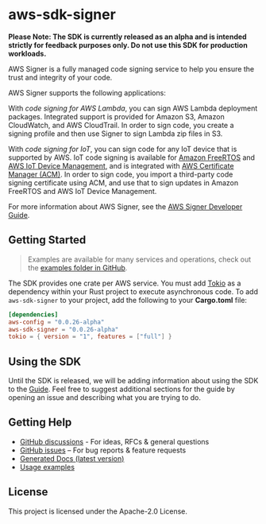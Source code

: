# aws-sdk-signer

**Please Note: The SDK is currently released as an alpha and is intended strictly for
feedback purposes only. Do not use this SDK for production workloads.**

AWS Signer is a fully managed code signing service to help you ensure the trust and integrity of your code.

AWS Signer supports the following applications:

With _code signing for AWS Lambda_, you can sign AWS Lambda deployment packages. Integrated support is provided for Amazon S3, Amazon CloudWatch, and AWS CloudTrail. In order to sign code, you create a signing profile and then use Signer to sign Lambda zip files in S3.

With _code signing for IoT_, you can sign code for any IoT device that is supported by AWS. IoT code signing is available for [Amazon FreeRTOS](http://docs.aws.amazon.com/freertos/latest/userguide/) and [AWS IoT Device Management](http://docs.aws.amazon.com/iot/latest/developerguide/), and is integrated with [AWS Certificate Manager (ACM)](http://docs.aws.amazon.com/acm/latest/userguide/). In order to sign code, you import a third-party code signing certificate using ACM, and use that to sign updates in Amazon FreeRTOS and AWS IoT Device Management.

For more information about AWS Signer, see the [AWS Signer Developer Guide](http://docs.aws.amazon.com/signer/latest/developerguide/Welcome.html).

## Getting Started

> Examples are available for many services and operations, check out the
> [examples folder in GitHub](https://github.com/awslabs/aws-sdk-rust/tree/main/examples).

The SDK provides one crate per AWS service. You must add [Tokio](https://crates.io/crates/tokio)
as a dependency within your Rust project to execute asynchronous code. To add `aws-sdk-signer` to
your project, add the following to your **Cargo.toml** file:

```toml
[dependencies]
aws-config = "0.0.26-alpha"
aws-sdk-signer = "0.0.26-alpha"
tokio = { version = "1", features = ["full"] }
```

## Using the SDK

Until the SDK is released, we will be adding information about using the SDK to the
[Guide](https://github.com/awslabs/aws-sdk-rust/blob/main/Guide.md). Feel free to suggest
additional sections for the guide by opening an issue and describing what you are trying to do.

## Getting Help

* [GitHub discussions](https://github.com/awslabs/aws-sdk-rust/discussions) - For ideas, RFCs & general questions
* [GitHub issues](https://github.com/awslabs/aws-sdk-rust/issues/new/choose) – For bug reports & feature requests
* [Generated Docs (latest version)](https://awslabs.github.io/aws-sdk-rust/)
* [Usage examples](https://github.com/awslabs/aws-sdk-rust/tree/main/examples)

## License

This project is licensed under the Apache-2.0 License.

